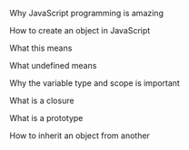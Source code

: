 Why JavaScript programming is amazing

How to create an object in JavaScript

What this means

What undefined means

Why the variable type and scope is important

What is a closure

What is a prototype

How to inherit an object from another
